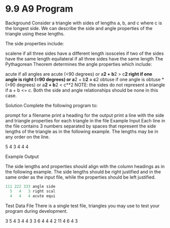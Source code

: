 # 9.9 A9 Program

Background
Consider a triangle with sides of lengths a, b, and c where c is the longest side. We can describe the side and angle properties of the triangle using these lengths.

The side properties include:

scalene if all three sides have a different length
isosceles if two of the sides have the same length
equilateral if all three sides have the same length
The Pythagorean Theorem determines the angle properties which include:

acute if all angles are acute (<90 degrees) or a**2 + b**2 > c**2
right if one angle is right (=90 degrees) or a**2 + b**2 = c**2
obtuse if one angle is obtuse *(>90 degrees) or a**2 + b**2 < c**2
NOTE: the sides do not represent a triangle if a + b <= c. Both the side and angle relationships should be none in this case.

Solution
Complete the following program to:

prompt for a filename
print a heading for the output
print a line with the side and triangle properties for each triangle in the file
Example Input
Each line in the file contains 3 numbers separated by spaces that represent the side lengths of the triangle as in the following example. The lengths may be in any order on the line.

5 4 3
4 4 4

Example Output

The side lengths and properties should align with the column headings as in the following example. The side lengths should be right justified and in the same order as the input file, while the properties should be left justified.

```python
111 222 333 angle side
  5   4   3 right scal
  4   4   4 acute equi
```

Test Data File
There is a single test file, triangles you may use to test your program during development.

3 5 4
3 4 4
3 3 6
4 4 4
2 11 4
6 4 3
